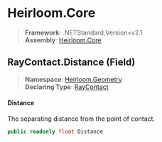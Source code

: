 # Heirloom.Core

> **Framework**: .NETStandard,Version=v2.1  
> **Assembly**: [Heirloom.Core][0]

## RayContact.Distance (Field)

> **Namespace**: [Heirloom.Geometry][0]  
> **Declaring Type**: [RayContact][1]

#### Distance

The separating distance from the point of contact.

```cs
public readonly float Distance
```

[0]: ../../../Heirloom.Core.md
[1]: ../RayContact.md
